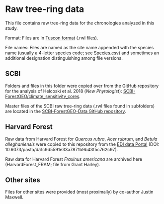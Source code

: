# Raw tree-ring data

This file contains raw tree-ring data for the chronologies analyzed in this study.

Format: Files are in [Tuscon format](http://www.cybis.se/wiki/index.php/Tucson_format) (.rwl files).

File names: Files are named as the site name appended with the species name (usually a 4-letter species code; see [Species.csv](https://github.com/EcoClimLab/growth_phenology/blob/master/Data/tree_rings/Species.csv)) and sometimes an additional designation distinguishing among file versions.

## SCBI

Folders and files in this folder were copied over from the GitHub repository for the analysis of Helcoski et al. 2018 (*New Phytologist*): [SCBI-ForestGEO/climate_sensitivity_cores](https://github.com/SCBI-ForestGEO/climate_sensitivity_cores). 

Master files of the SCBI raw tree-ring data (.rwl files found in subfolders) are located in the [SCBI-ForestGEO-Data GitHub repository](https://github.com/SCBI-ForestGEO/SCBI-ForestGEO-Data/tree/master/tree_cores/chronologies).

## Harvard Forest

Raw data from Harvard Forest for *Quercus rubra*, *Acer rubrum*, and *Betula alleghaniensis* were copied to this repository from the [EDI data Portal](https://portal.edirepository.org/nis/mapbrowse?scope=knb-lter-hfr&identifier=407) (DOI: 10.6073/pasta/da1c9d5591e33a7871b9b43f5c762c97). 

Raw data for Harvard Forest *Fraxinus americana* are archived here (HarvardForest_FRAM; file from Grant Harley).

## Other sites

Files for other sites were provided (most proximally) by co-author Justin Maxwell. 
